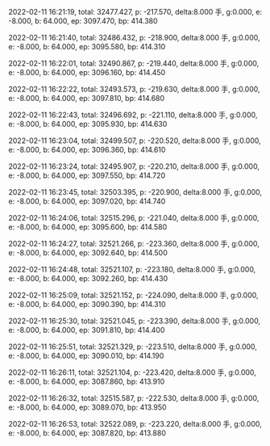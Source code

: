 2022-02-11 16:21:19, total: 32477.427, p: -217.570, delta:8.000 手, g:0.000, e: -8.000, b: 64.000, ep: 3097.470, bp: 414.380

2022-02-11 16:21:40, total: 32486.432, p: -218.900, delta:8.000 手, g:0.000, e: -8.000, b: 64.000, ep: 3095.580, bp: 414.310

2022-02-11 16:22:01, total: 32490.867, p: -219.440, delta:8.000 手, g:0.000, e: -8.000, b: 64.000, ep: 3096.160, bp: 414.450

2022-02-11 16:22:22, total: 32493.573, p: -219.630, delta:8.000 手, g:0.000, e: -8.000, b: 64.000, ep: 3097.810, bp: 414.680

2022-02-11 16:22:43, total: 32496.692, p: -221.110, delta:8.000 手, g:0.000, e: -8.000, b: 64.000, ep: 3095.930, bp: 414.630

2022-02-11 16:23:04, total: 32499.507, p: -220.520, delta:8.000 手, g:0.000, e: -8.000, b: 64.000, ep: 3096.360, bp: 414.610

2022-02-11 16:23:24, total: 32495.907, p: -220.210, delta:8.000 手, g:0.000, e: -8.000, b: 64.000, ep: 3097.550, bp: 414.720

2022-02-11 16:23:45, total: 32503.395, p: -220.900, delta:8.000 手, g:0.000, e: -8.000, b: 64.000, ep: 3097.020, bp: 414.740

2022-02-11 16:24:06, total: 32515.296, p: -221.040, delta:8.000 手, g:0.000, e: -8.000, b: 64.000, ep: 3095.600, bp: 414.580

2022-02-11 16:24:27, total: 32521.266, p: -223.360, delta:8.000 手, g:0.000, e: -8.000, b: 64.000, ep: 3092.640, bp: 414.500

2022-02-11 16:24:48, total: 32521.107, p: -223.180, delta:8.000 手, g:0.000, e: -8.000, b: 64.000, ep: 3092.260, bp: 414.430

2022-02-11 16:25:09, total: 32521.152, p: -224.090, delta:8.000 手, g:0.000, e: -8.000, b: 64.000, ep: 3090.390, bp: 414.310

2022-02-11 16:25:30, total: 32521.045, p: -223.390, delta:8.000 手, g:0.000, e: -8.000, b: 64.000, ep: 3091.810, bp: 414.400

2022-02-11 16:25:51, total: 32521.329, p: -223.510, delta:8.000 手, g:0.000, e: -8.000, b: 64.000, ep: 3090.010, bp: 414.190

2022-02-11 16:26:11, total: 32521.104, p: -223.420, delta:8.000 手, g:0.000, e: -8.000, b: 64.000, ep: 3087.860, bp: 413.910

2022-02-11 16:26:32, total: 32515.587, p: -222.530, delta:8.000 手, g:0.000, e: -8.000, b: 64.000, ep: 3089.070, bp: 413.950

2022-02-11 16:26:53, total: 32522.089, p: -223.220, delta:8.000 手, g:0.000, e: -8.000, b: 64.000, ep: 3087.820, bp: 413.880